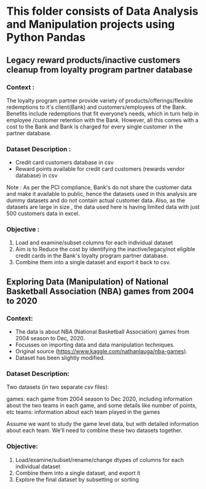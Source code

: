 # This folder consists of Data Analysis and Manipulation projects using Python Pandas

## Legacy reward products/inactive customers cleanup from loyalty program partner database
### Context :
The loyalty program partner provide variety of products/offerings/flexible redemptions to it's client(Bank) and customers/employees of the Bank. Benefits include redemptions that fit everyone’s needs, which in turn help in employee /customer retention with the Bank. However, all this comes with a cost to the Bank and Bank is charged for every single customer in the partner database. 

### Dataset Description :
 - Credit card customers database in csv
 - Reward points available for credit card customers (rewards vendor database) in csv
 
Note : As per the PCI compliance, Bank's do not share the customer data and make it available to public, hence the datasets used in this analysis are dummy datasets and do not contain actual customer data. Also, as the datasets are large in size , the data used here is having limited data with just 500 customers data in excel.

### Objective :
1. Load and examine/subset columns for each individual dataset
2. Aim is to Reduce the cost by identifying the inactive/legacy/not eligible credit cards in the Bank's loyalty program partner database.
3. Combine them into a single dataset and export it back to csv.


## Exploring Data (Manipulation) of National Basketball Association (NBA) games from 2004 to 2020
### Context:
- The data is about NBA (National Basketball Association) games from 2004 season to Dec, 2020.
- Focusses on importing data and data manipulation techniques.
- Original source (https://www.kaggle.com/nathanlauga/nba-games).
- Dataset has been slightly modified.

### Dataset Description:
Two datasets (in two separate csv files):

games: each game from 2004 season to Dec 2020, including information about the two teams in each game, and some details like number of points, etc
teams: information about each team played in the games

Assume we want to study the game level data, but with detailed information about each team. We'll need to combine these two datasets together.

### Objective:
1. Load/examine/subset/rename/change dtypes of columns for each individual dataset
2. Combine them into a single dataset, and export it
3. Explore the final dataset by subsetting or sorting
